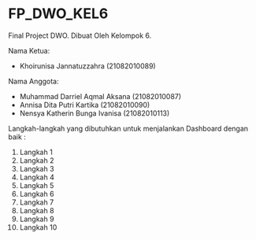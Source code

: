 # FP_DWO_KEL6
Final Project DWO. 
Dibuat Oleh Kelompok 6.

Nama Ketua:
- Khoirunisa Jannatuzzahra         (21082010089) 

Nama Anggota:
- Muhammad Darriel Aqmal Aksana    (21082010087) 
- Annisa Dita Putri Kartika        (21082010090) 
- Nensya Katherin Bunga Ivanisa    (21082010113)

Langkah-langkah yang dibutuhkan untuk menjalankan Dashboard dengan baik :
1. Langkah 1
2. Langkah 2
3. Langkah 3
4. Langkah 4
5. Langkah 5
6. Langkah 6
7. Langkah 7
8. Langkah 8
9. Langkah 9
10. Langkah 10
